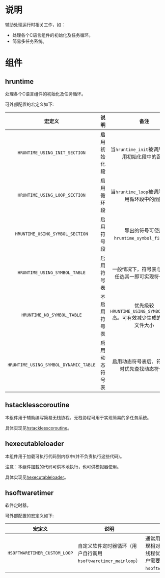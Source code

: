 # 说明

辅助处理运行时相关工作，如：

- 处理各个C语言组件的初始化及任务循环。
- 简易多任务系统。

#  组件

## hruntime

处理各个C语言组件的初始化及任务循环。


可外部配置的宏定义如下:

|                宏定义                 |      说明      |                             备注                             |
| :-----------------------------------: | :------------: | :----------------------------------------------------------: |
|     `HRUNTIME_USING_INIT_SECTION`     |  启用初始化段  |       当`hruntime_init`被调用时将调用初始化段中的函数        |
|     `HRUNTIME_USING_LOOP_SECTION`     |   启用循环段   |        当`hruntime_loop`被调用时将调用循环段中的函数         |
|    `HRUNTIME_USING_SYMBOL_SECTION`    |   启用符号段   |          导出的符号可使用`hruntime_symbol_find`查找          |
|     `HRUNTIME_USING_SYMBOL_TABLE`     |   启用符号表   |      一般情况下，符号表与符号段任选其一即可实现符号查找      |
|      `HRUNTIME_NO_SYMBOL_TABLE`       |  不启用符号表  | 优先级较`HRUNTIME_USING_SYMBOL_TABLE`高。可有效减少生成的可执行文件大小 |
| `HRUNTIME_USING_SYMBOL_DYNAMIC_TABLE` | 启用动态符号表 |        启用动态符号表后，符号查找时优先查找动态符号表        |

## hstacklesscoroutine

本组件用于辅助编写简易无栈协程。无栈协程可用于实现简易的多任务系统。

具体实现见[hstacklesscoroutine](hstacklesscoroutine)。

## hexecutableloader

本组件用于加载可执行代码到内存中(并不负责执行这些代码)。

 注意：本组件加载的代码可供本地执行，也可供模拟器使用。

具体实现见[hexecutableloader](hexecutableloader)。

##  hsoftwaretimer

软件定时器。

可外部配置的宏定义如下:

|            宏定义            | 说明                                                         | 备注                                                         |
| :--------------------------: | ------------------------------------------------------------ | ------------------------------------------------------------ |
| `HSOFTWARETIMER_CUSTOM_LOOP` | 自定义软件定时器循环（用户自行调用`hsoftwaretimer_mainloop`） | 通常用于多线程环境，为实现相对精确的定时，定时器线程优先级一般较高,此时用户需要自行调用`hsoftwaretimer_mainloop`。 |
